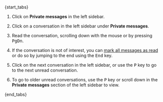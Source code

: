 {start_tabs}

1. Click on **Private messages** in the left sidebar.

1. Click on a conversation in the left sidebar under **Private messages**.

1. Read the conversation, scrolling down with the mouse or by pressing
   <kbd>PgDn</kbd>.

1. If the conversation is not of interest, you can
   [mark all messages as read](/help/marking-messages-as-read) or do so
   by jumping to the end using the <kbd>End</kbd> key.

1. Click on the next conversation in the left sidebar, or use the
   <kbd>P</kbd> key to go to the next unread conversation.

1. To go to older unread conversations, use the <kbd>P</kbd> key or scroll
   down in the **Private messages** section of the left sidebar to view.

{end_tabs}
